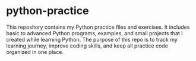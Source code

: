 # python-practice
This repository contains my Python practice files and exercises. It includes basic to advanced Python programs, examples, and small projects that I created while learning Python. The purpose of this repo is to track my learning journey, improve coding skills, and keep all practice code organized in one place.
